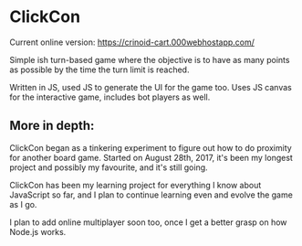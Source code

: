 # ClickCon

Current online version: https://crinoid-cart.000webhostapp.com/

Simple ish turn-based game where the objective is to have as many points as possible by the time the turn limit is reached.

Written in JS, used JS to generate the UI for the game too. Uses JS canvas for the interactive game, includes bot players as well.

## More in depth:

ClickCon began as a tinkering experiment to figure out how to do proximity for another board game. Started on August 28th, 2017, it's been my longest project and possibly my favourite, and it's still going.

ClickCon has been my learning project for everything I know about JavaScript so far, and I plan to continue learning even and evolve the game as I go.

I plan to add online multiplayer soon too, once I get a better grasp on how Node.js works.
